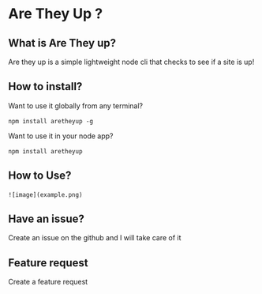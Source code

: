 # Are They Up ?

## What is Are They up?

Are they up is a simple lightweight node cli that checks to see if a site is up!

## How to install?

Want to use it globally from any terminal?

    npm install aretheyup -g

Want to use it in your node app?

    npm install aretheyup 

## How to Use?
    ![image](example.png)

## Have an issue?

Create an issue on the github and I will take care of it

## Feature request

Create a feature request